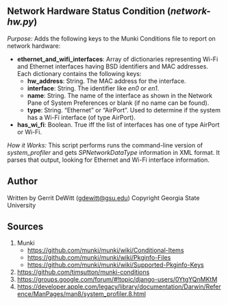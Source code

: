 Network Hardware Status Condition (_network-hw.py_)
----------
*Purpose:* Adds the following keys to the Munki Conditions file to report on network hardware:
* **ethernet_and_wifi_interfaces**: Array of dictionaries representing Wi-Fi and Ethernet interfaces having BSD identifiers and MAC addresses.  Each dictionary contains the following keys:
   - **hw_address**: String.  The MAC address for the interface.
   - **interface**: String.  The identifier like *en0* or *en1*.
   - **name**: String.  The name of the interface as shown in the Network Pane of System Preferences or blank (if no name can be found).
   - **type**: String.  “Ethernet” or “AirPort”.  Used to determine if the system has a Wi-Fi interface (of type AirPort).
* **has_wi_fi**: Boolean.  True iff the list of interfaces has one of type AirPort or Wi-Fi.

*How it Works:*  This script performs runs the command-line version of *system_profiler* and gets *SPNetworkDataType* information in XML format.  It parses that output, looking for Ethernet and Wi-Fi interface information.

Author
----------
Written by Gerrit DeWitt (gdewitt@gsu.edu)
Copyright Georgia State University

Sources
----------
1. Munki
   * https://github.com/munki/munki/wiki/Conditional-Items
   * https://github.com/munki/munki/wiki/Pkginfo-Files
   * https://github.com/munki/munki/wiki/Supported-Pkginfo-Keys
2. https://github.com/timsutton/munki-conditions
3. https://groups.google.com/forum/#!topic/django-users/0YtgYQnMKtM
4. https://developer.apple.com/legacy/library/documentation/Darwin/Reference/ManPages/man8/system_profiler.8.html
